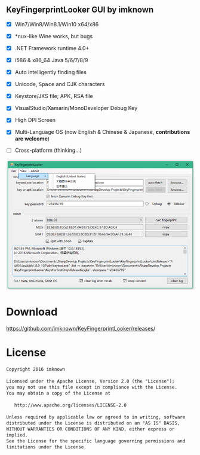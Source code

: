 ## KeyFingerprintLooker GUI by imknown ##


- [x] Win7/Win8/Win8.1/Win10 x64/x86
- [x] *nux-like Wine works, but bugs
- [x] .NET Framework runtime 4.0+
- [x] i586 & x86_64 Java 5/6/7/8/9
- [x] Auto intelligently finding files
- [x] Unicode, <kbd>Space</kbd> and CJK characters
- [x] Keystore/JKS file; APK, RSA file
- [x] VisualStudio/Xamarin/MonoDeveloper Debug Key
- [x] High DPI Screen
- [x] Multi-Language OS (now English & Chinese & Japanese, **contributions are welcome**)
- [ ] Cross-platform (thinking...)


![image][MainFormImage]

[MainFormImage]: https://raw.githubusercontent.com/imknown/KeyFingerprintLooker/master/Art/MainForm.png "MainForm"

# Download
https://github.com/imknown/KeyFingerprintLooker/releases/

# License
    Copyright 2016 imknown
    
    Licensed under the Apache License, Version 2.0 (the "License");
    you may not use this file except in compliance with the License.
    You may obtain a copy of the License at
    
       http://www.apache.org/licenses/LICENSE-2.0
    
    Unless required by applicable law or agreed to in writing, software
    distributed under the License is distributed on an "AS IS" BASIS,
    WITHOUT WARRANTIES OR CONDITIONS OF ANY KIND, either express or implied.
    See the License for the specific language governing permissions and
    limitations under the License.
